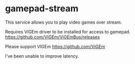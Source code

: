 # gamepad-stream
This service allows you to play video games over stream.

Requires VIGEm driver to be installed for access to gamepad.
https://github.com/ViGEm/ViGEmBus/releases

Please support VIGEm https://github.com/ViGEm

I've been unable to improve latency.
